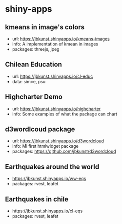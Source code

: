 # shiny-apps

## kmeans in image's colors
  - url: https://jbkunst.shinyapps.io/kmeans-images
  - info: A implementation of kmean in images
  - packages: threejs, jpeg
  
## Chilean Education
  - url: https://jbkunst.shinyapps.io/cl-educ
  - data: simce, psu

## Highcharter Demo
  - url: https://jbkunst.shinyapps.io/highcharter
  - info: Some examples of what the package can chart

## d3wordlcoud package
  - url: https://jbkunst.shinyapps.io/d3wordcloud
  - info: Mi first htmlwidget package
  - packages: https://github.com/jbkunst/d3wordcloud

## Earthquakes around the world  
  - https://jbkunst.shinyapps.io/ww-eqs
  - packages: rvest, leafet
  
## Earthquakes in chile  
  - https://jbkunst.shinyapps.io/cl-eqs
  - packages: rvest, leafet
